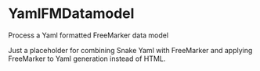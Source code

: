 # YamlFMDatamodel
Process a Yaml formatted FreeMarker data model


Just a placeholder for combining Snake Yaml with FreeMarker and applying FreeMarker to Yaml generation instead of HTML.
